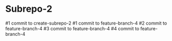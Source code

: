 # Subrepo-2
#1 commit to create-subrepo-2
#1 commit to feature-branch-4
#2 commit to feature-branch-4
#3 commit to feature-branch-4
#4 commit to feature-branch-4
